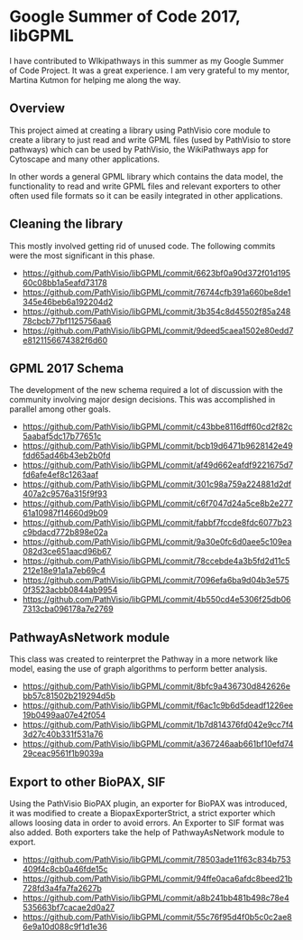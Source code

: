 # Google Summer of Code 2017, libGPML
I have contributed to WIkipathways in this summer as my Google Summer of Code Project. It was a great experience. I am very grateful to my mentor, Martina Kutmon for helping me along the way. 

## Overview

This project aimed at creating a library using PathVisio core module to create a library to just read and write GPML files (used by PathVisio to store pathways) which can be used by PathVisio, the WikiPathways app for Cytoscape and many other applications. 

In other words a general GPML library which contains the data model, the functionality to read and write GPML files and relevant exporters to other often used file formats so it can be easily integrated in other applications.

## Cleaning the library

This mostly involved getting rid of unused code. The following commits were the most significant in this phase.

* https://github.com/PathVisio/libGPML/commit/6623bf0a90d372f01d19560c08bb1a5eafd73178
* https://github.com/PathVisio/libGPML/commit/76744cfb391a660be8de1345e46beb6a192204d2
* https://github.com/PathVisio/libGPML/commit/3b354c8d45502f85a24878cbcb77bf1125756aa6
* https://github.com/PathVisio/libGPML/commit/9deed5caea1502e80edd7e8121156674382f6d60


## GPML 2017 Schema

The development of the new schema required a lot of discussion with the community involving major design decisions. This was accomplished in parallel among other goals. 

* https://github.com/PathVisio/libGPML/commit/c43bbe8116dff60cd2f82c5aabaf5dc17b77651c
* https://github.com/PathVisio/libGPML/commit/bcb19d6471b9628142e49fdd65ad46b43eb2b0fd
* https://github.com/PathVisio/libGPML/commit/af49d662eafdf9221675d7fd6afe4ef8c1263aaf
* https://github.com/PathVisio/libGPML/commit/301c98a759a224881d2df407a2c9576a315f9f93
* https://github.com/PathVisio/libGPML/commit/c6f7047d24a5ce8b2e27761a10987f14660d9b09
* https://github.com/PathVisio/libGPML/commit/fabbf7fccde8fdc6077b23c9bdacd772b898e02a
* https://github.com/PathVisio/libGPML/commit/9a30e0fc6d0aee5c109ea082d3ce651aacd96b67
* https://github.com/PathVisio/libGPML/commit/78ccebde4a3b5fd2d11c5212e18e91a1a7eb69c4
* https://github.com/PathVisio/libGPML/commit/7096efa6ba9d04b3e5750f3523acbb0844ab9954
* https://github.com/PathVisio/libGPML/commit/4b550cd4e5306f25db067313cba096178a7e2769

## PathwayAsNetwork module

This class was created to reinterpret the Pathway in a more network like model, easing the use of graph algorithms to perform better analysis. 

* https://github.com/PathVisio/libGPML/commit/8bfc9a436730d842626ebb57c81502b219294d5b
* https://github.com/PathVisio/libGPML/commit/f6ac1c9b6d5deadf1226ee19b0499aa07e42f054
* https://github.com/PathVisio/libGPML/commit/1b7d814376fd042e9cc7f43d27c40b331f531a76
* https://github.com/PathVisio/libGPML/commit/a367246aab661bf10efd7429ceac9561f1b9039a

## Export to other BioPAX, SIF

Using the PathVisio BioPAX plugin, an exporter for BioPAX was introduced, it was modified to create a BiopaxExporterStrict, a strict exporter which allows loosing data in order to avoid errors. An Exporter to SIF format was also added.
Both exporters take the help of PathwayAsNetwork module to export.

* https://github.com/PathVisio/libGPML/commit/78503ade11f63c834b753409f4c8cb0a46fde15c
* https://github.com/PathVisio/libGPML/commit/94ffe0aca6afdc8beed21b728fd3a4fa7fa2627b
* https://github.com/PathVisio/libGPML/commit/a8b241bb481b498c78e4535663bf7cacae2d0a27
* https://github.com/PathVisio/libGPML/commit/55c76f95d4f0b5c0c2ae86e9a10d088c9f1d1e36
